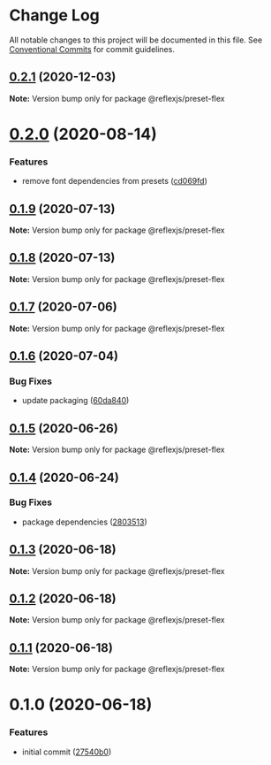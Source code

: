 # Change Log

All notable changes to this project will be documented in this file.
See [Conventional Commits](https://conventionalcommits.org) for commit guidelines.

## [0.2.1](https://github.com/reflexjs/reflex/compare/@reflexjs/preset-flex@0.2.0...@reflexjs/preset-flex@0.2.1) (2020-12-03)

**Note:** Version bump only for package @reflexjs/preset-flex





# [0.2.0](https://github.com/reflexjs/reflex/compare/@reflexjs/preset-flex@0.1.9...@reflexjs/preset-flex@0.2.0) (2020-08-14)


### Features

* remove font dependencies from presets ([cd069fd](https://github.com/reflexjs/reflex/commit/cd069fd5d18a2d0b553e9b413ed59049e9dd9c2d))





## [0.1.9](https://github.com/reflexjs/reflex/compare/@reflexjs/preset-flex@0.1.8...@reflexjs/preset-flex@0.1.9) (2020-07-13)

**Note:** Version bump only for package @reflexjs/preset-flex





## [0.1.8](https://github.com/reflexjs/reflex/compare/@reflexjs/preset-flex@0.1.7...@reflexjs/preset-flex@0.1.8) (2020-07-13)

**Note:** Version bump only for package @reflexjs/preset-flex





## [0.1.7](https://github.com/reflexjs/reflex/compare/@reflexjs/preset-flex@0.1.6...@reflexjs/preset-flex@0.1.7) (2020-07-06)

**Note:** Version bump only for package @reflexjs/preset-flex





## [0.1.6](https://github.com/reflexjs/reflex/compare/@reflexjs/preset-flex@0.1.5...@reflexjs/preset-flex@0.1.6) (2020-07-04)


### Bug Fixes

* update packaging ([60da840](https://github.com/reflexjs/reflex/commit/60da84066db689ffd9732bcb1a91438458d131b8))





## [0.1.5](https://github.com/reflexjs/reflex/compare/@reflexjs/preset-flex@0.1.4...@reflexjs/preset-flex@0.1.5) (2020-06-26)

**Note:** Version bump only for package @reflexjs/preset-flex





## [0.1.4](https://github.com/reflexjs/reflex/compare/@reflexjs/preset-flex@0.1.3...@reflexjs/preset-flex@0.1.4) (2020-06-24)


### Bug Fixes

* package dependencies ([2803513](https://github.com/reflexjs/reflex/commit/2803513c7587882e7de615afd47bc85a75b1e8a6))





## [0.1.3](https://github.com/reflexjs/reflex/compare/@reflexjs/preset-flex@0.1.2...@reflexjs/preset-flex@0.1.3) (2020-06-18)

**Note:** Version bump only for package @reflexjs/preset-flex





## [0.1.2](https://github.com/reflexjs/reflex/compare/@reflexjs/preset-flex@0.1.1...@reflexjs/preset-flex@0.1.2) (2020-06-18)

**Note:** Version bump only for package @reflexjs/preset-flex





## [0.1.1](https://github.com/reflexjs/reflex/compare/@reflexjs/preset-flex@0.1.0...@reflexjs/preset-flex@0.1.1) (2020-06-18)

**Note:** Version bump only for package @reflexjs/preset-flex





# 0.1.0 (2020-06-18)


### Features

* initial commit ([27540b0](https://github.com/reflexjs/reflex/commit/27540b022a849212a21894b05df928e5e6b19456))
